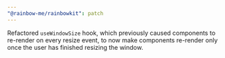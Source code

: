 ```yaml
---
"@rainbow-me/rainbowkit": patch
---
```


Refactored `useWindowSize` hook, which previously caused components to re-render on every resize event, to now make components re-render only once the user has finished resizing the window.